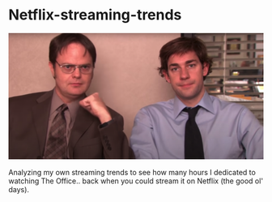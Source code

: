 # Netflix-streaming-trends

![Dwight & Jim](office.jpg)

Analyzing my own streaming trends to see how many hours I dedicated to watching The Office.. back when you could stream it on Netflix (the good ol' days).


